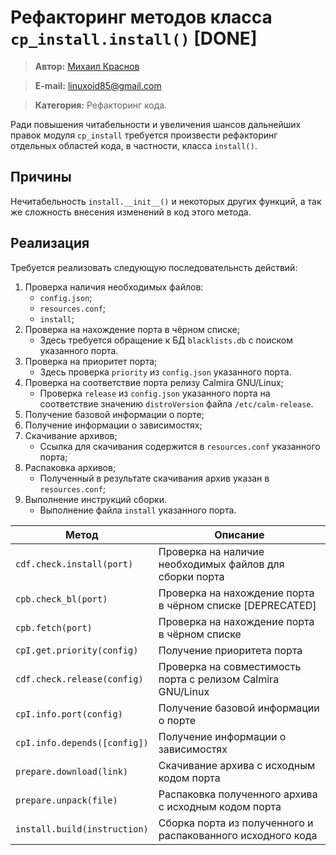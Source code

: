 # Рефакторинг методов класса `cp_install.install()` [DONE]

> **Автор:** [Михаил Краснов](https://github.com/Linuxoid85)

> **E-mail:** [linuxoid85@gmail.com](mailto:linuxoid85@gmail.com)

> **Категория:** Рефакторинг кода.

Ради повышения читабельности и увеличения шансов дальнейших правок модуля `cp_install` требуется произвести рефакторинг отдельных областей кода, в частности, класса `install()`.

## Причины

Нечитабельность `install.__init__()` и некоторых других функций, а так же сложность внесения изменений в код этого метода.

## Реализация

Требуется реализовать следующую последовательнсть действий:

1. Проверка наличия необходимых файлов:
    - `config.json`;
    - `resources.conf`;
    - `install`;
2. Проверка на нахождение порта в чёрном списке;
    - Здесь требуется обращение к БД `blacklists.db` с поиском указанного порта.
3. Проверка на приоритет порта;
    - Здесь проверка `priority` из `config.json` указанного порта.
4. Проверка на соответствие порта релизу Calmira GNU/Linux;
    - Проверка `release` из `config.json` указанного порта на соответствие значению `distroVersion` файла `/etc/calm-release`.
5. Получение базовой информации о порте;
6. Получение информации о зависимостях;
7. Скачивание архивов;
    - Ссылка для скачивания содержится в `resources.conf` указанного порта;
8. Распаковка архивов;
    - Полученный в результате скачивания архив указан в `resources.conf`;
9. Выполнение инструкций сборки.
    - Выполнение файла `install` указанного порта.

| Метод                        | Описание                                                    |
|------------------------------|-------------------------------------------------------------|
| `cdf.check.install(port)`    | Проверка на наличие необходимых файлов для сборки порта     |
| `cpb.check_bl(port)`         | Проверка на нахождение порта в чёрном списке [DEPRECATED]   |
| `cpb.fetch(port)`            | Проверка на нахождение порта в чёрном списке                |
| `cpI.get.priority(config)`   | Получение приоритета порта                                  |
| `cdf.check.release(config)`  | Проверка на совместимость порта с релизом Calmira GNU/Linux |
| `cpI.info.port(config)`      | Получение базовой информации о порте                        |
| `cpI.info.depends([config])` | Получение информации о зависимостях                         |
| `prepare.download(link)`     | Скачивание архива с исходным кодом порта                    |
| `prepare.unpack(file)`       | Распаковка полученного архива с исходным кодом порта        |
| `install.build(instruction)` | Сборка порта из полученного и распакованного исходного кода |